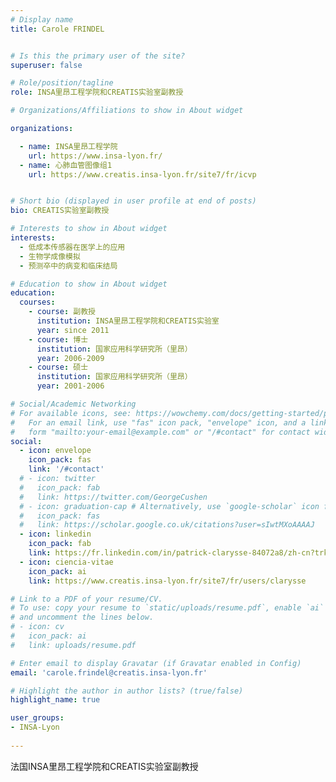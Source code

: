 ```yaml
---
# Display name
title: Carole FRINDEL


# Is this the primary user of the site?
superuser: false

# Role/position/tagline
role: INSA里昂工程学院和CREATIS实验室副教授

# Organizations/Affiliations to show in About widget

organizations:

  - name: INSA里昂工程学院
    url: https://www.insa-lyon.fr/
  - name: 心肺血管图像组1
    url: https://www.creatis.insa-lyon.fr/site7/fr/icvp


# Short bio (displayed in user profile at end of posts)
bio: CREATIS实验室副教授

# Interests to show in About widget
interests:
  - 低成本传感器在医学上的应用
  - 生物学成像模拟
  - 预测卒中的病变和临床结局

# Education to show in About widget
education:
  courses:
    - course: 副教授
      institution: INSA里昂工程学院和CREATIS实验室
      year: since 2011
    - course: 博士
      institution: 国家应用科学研究所（里昂）
      year: 2006-2009
    - course: 硕士
      institution: 国家应用科学研究所（里昂）
      year: 2001-2006

# Social/Academic Networking
# For available icons, see: https://wowchemy.com/docs/getting-started/page-builder/#icons
#   For an email link, use "fas" icon pack, "envelope" icon, and a link in the
#   form "mailto:your-email@example.com" or "/#contact" for contact widget.
social:
  - icon: envelope
    icon_pack: fas
    link: '/#contact'
  # - icon: twitter
  #   icon_pack: fab
  #   link: https://twitter.com/GeorgeCushen
  # - icon: graduation-cap # Alternatively, use `google-scholar` icon from `ai` icon pack
  #   icon_pack: fas
  #   link: https://scholar.google.co.uk/citations?user=sIwtMXoAAAAJ
  - icon: linkedin
    icon_pack: fab
    link: https://fr.linkedin.com/in/patrick-clarysse-84072a8/zh-cn?trk=people-guest_people_search-card
  - icon: ciencia-vitae
    icon_pack: ai
    link: https://www.creatis.insa-lyon.fr/site7/fr/users/clarysse 

# Link to a PDF of your resume/CV.
# To use: copy your resume to `static/uploads/resume.pdf`, enable `ai` icons in `params.toml`,
# and uncomment the lines below.
# - icon: cv
#   icon_pack: ai
#   link: uploads/resume.pdf

# Enter email to display Gravatar (if Gravatar enabled in Config)
email: 'carole.frindel@creatis.insa-lyon.fr'

# Highlight the author in author lists? (true/false)
highlight_name: true

user_groups:
- INSA-Lyon
 
---
```

法国INSA里昂工程学院和CREATIS实验室副教授
